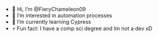 - 👋 Hi, I’m @FieryChameleon09
- 👀 I’m interested in automation processes
- 🌱 I’m currently learning Cypress
- ⚡ Fun fact: I have a comp sci degree and Im not a dev xD

